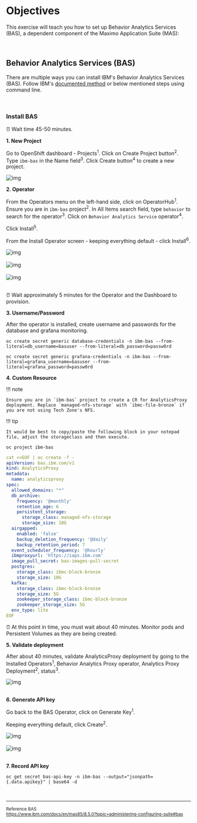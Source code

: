 # Objectives
This exercise will teach you how to set up Behavior Analytics Services (BAS), a dependent component of the Maximo Application Suite (MAS):

<br>

## Behavior Analytics Services (BAS)

There are multiple ways you can install IBM's Behavior Analytics Services (BAS). Follow IBM's [documented method](https://developer.ibm.com/openlabsdev/ui/behavior-analytics-services) or below mentioned steps using command line.

<br>

### Install BAS

⏰ Wait time 45-50 minutes.

**1. New Project**

Go to OpenShift dashboard - Projects<sup>1</sup>. Click on Create Project button<sup>2</sup>. Type
`ibm-bas` in the Name field<sup>3</sup>. Click Create button<sup>4</sup> to create a new project.

![img](/img/ocp_8.5/ScreenShot-bas01.png)

**2. Operator**

From the Operators menu on the left-hand side, click on OperatorHub<sup>1</sup>.
Ensure you are in `ibm-bas` project<sup>2</sup>. In All Items search field, type
`behavior` to search for the operator<sup>3</sup>. Click on `Behavior Analytics Service` operator<sup>4</sup>.

Click Install<sup>5</sup>.

From the Install Operator screen - keeping everything default - click Install<sup>6</sup>.

![img](/img/ocp_8.5/ScreenShot-bas02.png)
<br><br>
![img](/img/ocp_8.5/ScreenShot-bas03.png)
<br><br>
![img](/img/ocp_8.5/ScreenShot-bas04.png)
<br><br>

⏰ Wait approximately 5 minutes for the Operator and the Dashboard to provision.

**3. Username/Password**

After the operator is installed, create username and passwords for the database
and grafana monitoring.

```shell
oc create secret generic database-credentials -n ibm-bas --from-literal=db_username=basuser --from-literal=db_password=passw0rd
```
```shell
oc create secret generic grafana-credentials -n ibm-bas --from-literal=grafana_username=basuser --from-literal=grafana_password=passw0rd
```

**4. Custom Resource**

!!! note

    Ensure you are in `ibm-bas` project to create a CR for AnalyticsProxy deployment. Replace `managed-nfs-storage` with `ibmc-file-bronze` if you are not using Tech Zone's NFS.

!!! tip

    It would be best to copy/paste the following block in your notepad file, adjust the storageclass and then execute.

```shell
oc project ibm-bas
```    
```yaml
cat <<EOF | oc create -f -
apiVersion: bas.ibm.com/v1
kind: AnalyticsProxy
metadata:
  name: analyticsproxy
spec:
  allowed_domains: "*"
  db_archive:
    frequency: '@monthly'
    retention_age: 6
    persistent_storage:
      storage_class: managed-nfs-storage
      storage_size: 10G
  airgapped:
    enabled: 'false'
    backup_deletion_frequency: '@daily'
    backup_retention_period: 7
  event_scheduler_frequency: '@hourly'
  ibmproxyurl: 'https://iaps.ibm.com'
  image_pull_secret: bas-images-pull-secret
  postgres:
    storage_class: ibmc-block-bronze
    storage_size: 10G
  kafka:
    storage_class: ibmc-block-bronze
    storage_size: 5G
    zookeeper_storage_class: ibmc-block-bronze
    zookeeper_storage_size: 5G
  env_type: lite
EOF
```

⏰ At this point in time, you must wait about 40 minutes. Monitor pods and
Persistent Volumes as they are being created.

**5. Validate deployment**

After about 40 minutes, validate AnalyticsProxy deployment by going to
the Installed Operators<sup>1</sup>, Behavior Analytics Proxy operator, Analytics
Proxy Deployment<sup>2</sup>, status<sup>3</sup>.

![img](/img/ocp_8.5/ScreenShot-bas05.png)
<br><br>

**6. Generate API key**

Go back to the BAS Operator, click on Generate Key<sup>1</sup>.

Keeping everything default, click Create<sup>2</sup>.

![img](/img/ocp_8.5/ScreenShot-bas06.png)
<br><br>
![img](/img/ocp_8.5/ScreenShot-bas07.png)
<br><br>

**7. Record API key**

```shell
oc get secret bas-api-key -n ibm-bas --output="jsonpath={.data.apikey}" | base64 -d
```

<br>

---
<sub>Reference BAS</sub><br>
<sub>https://www.ibm.com/docs/en/mas85/8.5.0?topic=administering-configuring-suite#bas</sub>
